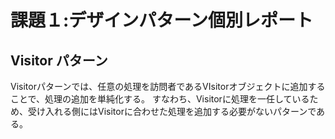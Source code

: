 # 課題１:デザインパターン個別レポート
## Visitor パターン

Visitorパターンでは、任意の処理を訪問者であるVIsitorオブジェクトに追加することで、処理の追加を単純化する。
すなわち、Visitorに処理を一任しているため、受け入れる側にはVisitorに合わせた処理を追加する必要がないパターンである。